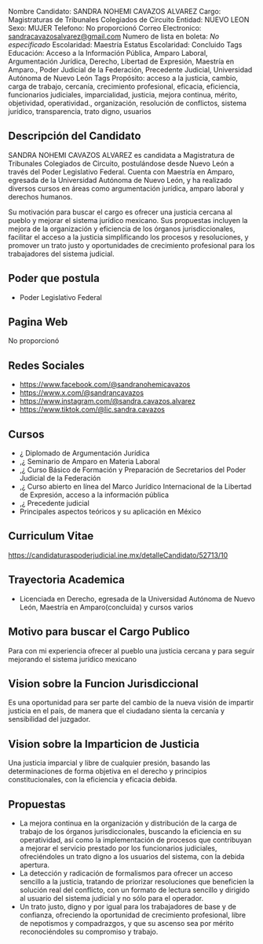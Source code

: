 Nombre Candidato: SANDRA NOHEMI CAVAZOS ALVAREZ
Cargo: Magistraturas de Tribunales Colegiados de Circuito
Entidad: NUEVO LEON
Sexo: MUJER
Telefono: No proporcionó
Correo Electronico: sandracavazosalvarez@gmail.com
Numero de lista en boleta: *No especificado*
Escolaridad: Maestría
Estatus Escolaridad: Concluido
Tags Educación: Acceso a la Información Pública, Amparo Laboral, Argumentación Jurídica, Derecho, Libertad de Expresión, Maestría en Amparo., Poder Judicial de la Federación, Precedente Judicial, Universidad Autónoma de Nuevo León
Tags Propósito: acceso a la justicia, cambio, carga de trabajo, cercanía, crecimiento profesional, eficacia, eficiencia, funcionarios judiciales, imparcialidad, justicia, mejora continua, mérito, objetividad, operatividad., organización, resolución de conflictos, sistema jurídico, transparencia, trato digno, usuarios


## Descripción del Candidato 

SANDRA NOHEMI CAVAZOS ALVAREZ es candidata a Magistratura de Tribunales Colegiados de Circuito, postulándose desde Nuevo León a través del Poder Legislativo Federal. Cuenta con Maestría en Amparo, egresada de la Universidad Autónoma de Nuevo León, y ha realizado diversos cursos en áreas como argumentación jurídica, amparo laboral y derechos humanos. 

Su motivación para buscar el cargo es ofrecer una justicia cercana al pueblo y mejorar el sistema jurídico mexicano. Sus propuestas incluyen la mejora de la organización y eficiencia de los órganos jurisdiccionales, facilitar el acceso a la justicia simplificando los procesos y resoluciones, y promover un trato justo y oportunidades de crecimiento profesional para los trabajadores del sistema judicial.


## Poder que postula

- Poder Legislativo Federal


## Pagina Web

No proporcionó


## Redes Sociales

- https://www.facebook.com/@sandranohemicavazos
- https://www.x.com/@sandrancavazos
- https://www.instagram.com/@sandra.cavazos.alvarez
- https://www.tiktok.com/@lic.sandra.cavazos


## Cursos

- ¿	Diplomado de Argumentación Jurídica
- ,¿	Seminario de Amparo en Materia Laboral
- ,¿	Curso Básico de Formación y Preparación de Secretarios del Poder Judicial de la Federación
- ,¿	Curso abierto en línea del Marco Jurídico Internacional de la Libertad de Expresión, acceso a la información pública
- ,¿	Precedente judicial
- Principales aspectos teóricos y su aplicación en México


## Curriculum Vitae

https://candidaturaspoderjudicial.ine.mx/detalleCandidato/52713/10


## Trayectoria Academica

- Licenciada en Derecho, egresada de la Universidad Autónoma de Nuevo León, Maestría en Amparo(concluida) y cursos varios


## Motivo para buscar el Cargo Publico

Para con mi experiencia ofrecer al pueblo una justicia cercana y para seguir mejorando el sistema jurídico mexicano


## Vision sobre la Funcion Jurisdiccional

Es una oportunidad para ser parte del cambio de la nueva visión de impartir justicia en el país, de manera que el ciudadano sienta la cercanía y sensibilidad del juzgador.


## Vision sobre la Imparticion de Justicia

Una justicia imparcial y libre de cualquier presión, basando las determinaciones de forma objetiva en el derecho y principios constitucionales, con la eficiencia y eficacia debida.


## Propuestas

- La mejora continua en la organización y distribución de la carga de trabajo de los órganos jurisdiccionales, buscando la eficiencia en su operatividad, así como la implementación de procesos que contribuyan a mejorar el servicio prestado por los funcionarios judiciales, ofreciéndoles un trato digno a los usuarios del sistema, con la debida apertura.
- La detección y radicación de formalismos para ofrecer un acceso sencillo a la justicia, tratando de priorizar resoluciones que beneficien la solución real del conflicto, con un formato de lectura sencillo y dirigido al usuario del sistema judicial y no sólo para el operador.
- Un trato justo, digno y por igual para los trabajadores de base y de confianza, ofreciendo la oportunidad de crecimiento profesional, libre de nepotismos y compadrazgos, y que su ascenso sea por mérito reconociéndoles su compromiso y trabajo.

